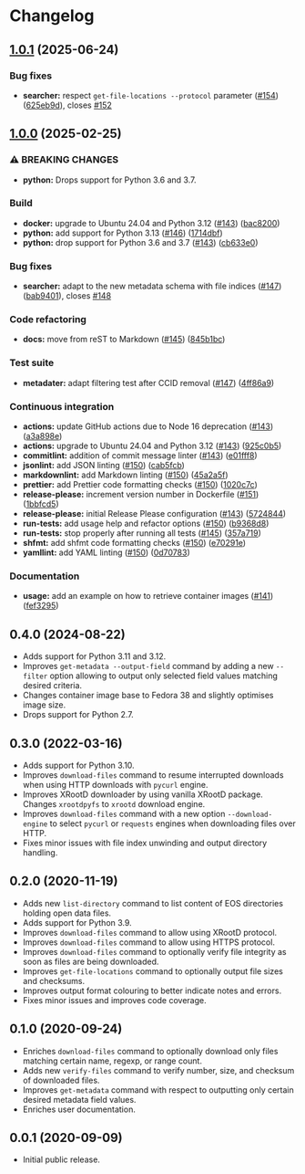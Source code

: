 <!-- markdownlint-disable MD012 MD013 -->

# Changelog

## [1.0.1](https://github.com/cernopendata/cernopendata-client/compare/1.0.0...1.0.1) (2025-06-24)


### Bug fixes

* **searcher:** respect `get-file-locations --protocol` parameter ([#154](https://github.com/cernopendata/cernopendata-client/issues/154)) ([625eb9d](https://github.com/cernopendata/cernopendata-client/commit/625eb9d301a4a8d3c5fef25efdeb505fe45b846c)), closes [#152](https://github.com/cernopendata/cernopendata-client/issues/152)

## [1.0.0](https://github.com/cernopendata/cernopendata-client/compare/0.4.0...1.0.0) (2025-02-25)


### ⚠ BREAKING CHANGES

* **python:** Drops support for Python 3.6 and 3.7.

### Build

* **docker:** upgrade to Ubuntu 24.04 and Python 3.12 ([#143](https://github.com/cernopendata/cernopendata-client/issues/143)) ([bac8200](https://github.com/cernopendata/cernopendata-client/commit/bac82006d8ab701c45c4a80df6cec1abfec5963a))
* **python:** add support for Python 3.13 ([#146](https://github.com/cernopendata/cernopendata-client/issues/146)) ([1714dbf](https://github.com/cernopendata/cernopendata-client/commit/1714dbf62fef7a9267629c2baef77d33427c15d0))
* **python:** drop support for Python 3.6 and 3.7 ([#143](https://github.com/cernopendata/cernopendata-client/issues/143)) ([cb633e0](https://github.com/cernopendata/cernopendata-client/commit/cb633e0f3a49484a852033bdf053207b0233670d))


### Bug fixes

* **searcher:** adapt to the new metadata schema with file indices ([#147](https://github.com/cernopendata/cernopendata-client/issues/147)) ([bab9401](https://github.com/cernopendata/cernopendata-client/commit/bab94012690bdd7a71ad2542920a8a82b670ddf3)), closes [#148](https://github.com/cernopendata/cernopendata-client/issues/148)


### Code refactoring

* **docs:** move from reST to Markdown ([#145](https://github.com/cernopendata/cernopendata-client/issues/145)) ([845b1bc](https://github.com/cernopendata/cernopendata-client/commit/845b1bc09d6b022d744bec87e79208d4ce2d0691))


### Test suite

* **metadater:** adapt filtering test after CCID removal ([#147](https://github.com/cernopendata/cernopendata-client/issues/147)) ([4ff86a9](https://github.com/cernopendata/cernopendata-client/commit/4ff86a91d87b57da15b48dfd491ae8913a156567))


### Continuous integration

* **actions:** update GitHub actions due to Node 16 deprecation ([#143](https://github.com/cernopendata/cernopendata-client/issues/143)) ([a3a898e](https://github.com/cernopendata/cernopendata-client/commit/a3a898ed9bd50b30b439b60e90cd166b74615524))
* **actions:** upgrade to Ubuntu 24.04 and Python 3.12 ([#143](https://github.com/cernopendata/cernopendata-client/issues/143)) ([925c0b5](https://github.com/cernopendata/cernopendata-client/commit/925c0b5ddc471bc6937b718f4178934bd818602a))
* **commitlint:** addition of commit message linter ([#143](https://github.com/cernopendata/cernopendata-client/issues/143)) ([e01fff8](https://github.com/cernopendata/cernopendata-client/commit/e01fff80623da66299794dec3f94ec9c1946fbb3))
* **jsonlint:** add JSON linting ([#150](https://github.com/cernopendata/cernopendata-client/issues/150)) ([cab5fcb](https://github.com/cernopendata/cernopendata-client/commit/cab5fcba919557af09b39df7cf99c7390f4b8679))
* **markdownlint:** add Markdown linting ([#150](https://github.com/cernopendata/cernopendata-client/issues/150)) ([45a2a5f](https://github.com/cernopendata/cernopendata-client/commit/45a2a5f6aa5f3f9d64dfcda45e1eec9e67d3515d))
* **prettier:** add Prettier code formatting checks ([#150](https://github.com/cernopendata/cernopendata-client/issues/150)) ([1020c7c](https://github.com/cernopendata/cernopendata-client/commit/1020c7cf5dde9c3397e3073eda73ba0537081351))
* **release-please:** increment version number in Dockerfile ([#151](https://github.com/cernopendata/cernopendata-client/issues/151)) ([1bbfcd5](https://github.com/cernopendata/cernopendata-client/commit/1bbfcd5d1a6fa0f32014e2ad50f3a255b0ca1f55))
* **release-please:** initial Release Please configuration ([#143](https://github.com/cernopendata/cernopendata-client/issues/143)) ([5724844](https://github.com/cernopendata/cernopendata-client/commit/5724844659369e7888a76bf58abf5e556c9f286e))
* **run-tests:** add usage help and refactor options ([#150](https://github.com/cernopendata/cernopendata-client/issues/150)) ([b9368d8](https://github.com/cernopendata/cernopendata-client/commit/b9368d83577bdc1e0a2305dde56c2fc22ff97eb9))
* **run-tests:** stop properly after running all tests ([#145](https://github.com/cernopendata/cernopendata-client/issues/145)) ([357a719](https://github.com/cernopendata/cernopendata-client/commit/357a719b25aa65ce8569989a3abd2c92f0a5e7e9))
* **shfmt:** add shfmt code formatting checks ([#150](https://github.com/cernopendata/cernopendata-client/issues/150)) ([e70291e](https://github.com/cernopendata/cernopendata-client/commit/e70291e62e9331e46977741f847383de32c7f08c))
* **yamllint:** add YAML linting ([#150](https://github.com/cernopendata/cernopendata-client/issues/150)) ([0d70783](https://github.com/cernopendata/cernopendata-client/commit/0d707832ef1835092d043d15e44b01f5dda0730c))


### Documentation

* **usage:** add an example on how to retrieve container images ([#141](https://github.com/cernopendata/cernopendata-client/issues/141)) ([fef3295](https://github.com/cernopendata/cernopendata-client/commit/fef329555565c2d6a4b0841da57b7fe7665c49c5))

## 0.4.0 (2024-08-22)

* Adds support for Python 3.11 and 3.12.
* Improves `get-metadata --output-field` command by adding a new `--filter`
  option allowing to output only selected field values matching desired
  criteria.
* Changes container image base to Fedora 38 and slightly optimises image size.
* Drops support for Python 2.7.

## 0.3.0 (2022-03-16)

* Adds support for Python 3.10.
* Improves `download-files` command to resume interrupted downloads when using
  HTTP downloads with `pycurl` engine.
* Improves XRootD downloader by using vanilla XRootD package. Changes
  `xrootdpyfs` to `xrootd` download engine.
* Improves `download-files` command with a new option `--download-engine` to
  select `pycurl` or `requests` engines when downloading files over HTTP.
* Fixes minor issues with file index unwinding and output directory handling.

## 0.2.0 (2020-11-19)

* Adds new `list-directory` command to list content of EOS directories holding
  open data files.
* Adds support for Python 3.9.
* Improves `download-files` command to allow using XRootD protocol.
* Improves `download-files` command to allow using HTTPS protocol.
* Improves `download-files` command to optionally verify file integrity as soon
  as files are being downloaded.
* Improves `get-file-locations` command to optionally output file sizes and
  checksums.
* Improves output format colouring to better indicate notes and errors.
* Fixes minor issues and improves code coverage.

## 0.1.0 (2020-09-24)

* Enriches `download-files` command to optionally download only files matching
  certain name, regexp, or range count.
* Adds new `verify-files` command to verify number, size, and checksum of
  downloaded files.
* Improves `get-metadata` command with respect to outputting only certain
  desired metadata field values.
* Enriches user documentation.

## 0.0.1 (2020-09-09)

* Initial public release.
